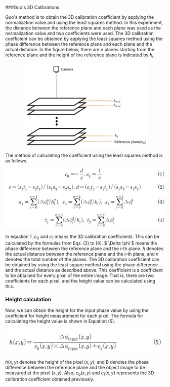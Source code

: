 ###Guo's 3D Calibrations

Guo's method is to obtain the 3D calibration coefficient by applying the normalization value and using the least squares method. In this experiment, the distance between the reference plane and each plane was used as the normalization value and two coefficients were used. The 3D calibration coefficient can be obtained by applying the least squares method using the phase difference between the reference plane and each plane and the actual distance. In the figure below, there are n planes starting from the reference plane and the height of the reference plane is indicated by $h_i$.  

<p align="center">
 <img src="System.jpg" alt="fringe pattern image" width = "400" display="block" margin="0 auto"  />
</p>


The method of calculating the coefficient using the least squares method is as follows.  

<p align="center">
 <img src="guo's equations.jpg" alt="fringe pattern image" width = "600" display="block" margin="0 auto"  />
</p>

In equation 1, $c_0$ and $c_1$ means the 3D calibration coefficients. This can be calculated by the formulas from Eqs. (2) to (4). $ \Delta \phi $ means the phase difference between the reference plane and the $i$-th plane. $h$ denotes the actual distance between the reference plane and the $i$-th plane, and $n$ denotes the total number of the planes. The 3D calibration coefficient can be obtained by using the least square method using the phase difference and the actual distance as described above. This coefficient is a coefficient to be obtained for every pixel of the entire image. That is, there are two coefficients for each pixel, and the height value can be calculated using this.  

### Height calculation
Now, we can obtain the height for the input phase value by using the coefficient for height measurement for each pixel. The formula for calculating the height value is shown in Equation (5).  

<p align="center">
 <img src="guo's equations2.jpg" alt="fringe pattern image" width = "500" display="block" margin="0 auto"  />
</p>

$h(x,y)$ denotes the height of the pixel $(x,y)$, and B denotes the phase difference between the reference plane and the object image to be measured at the pixel $(x,y)$. Also, $c_0(x,y)$ and $c_1(x,y)$ represents the 3D calibration coefficient obtained previously.
